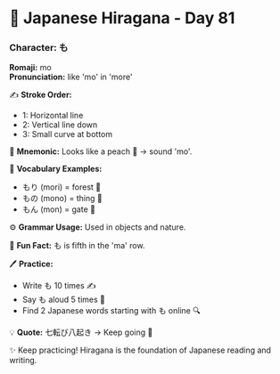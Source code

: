 # 📖 Japanese Hiragana - Day 81

### Character: も  
**Romaji:** mo  
**Pronunciation:** like 'mo' in 'more'  

✍️ **Stroke Order:**  
- 1: Horizontal line
- 2: Vertical line down
- 3: Small curve at bottom

📝 **Mnemonic:** Looks like a peach 🍑 → sound 'mo'.  

📌 **Vocabulary Examples:**  
- もり (mori) = forest 🌲
- もの (mono) = thing 👜
- もん (mon) = gate 🚪

⚙️ **Grammar Usage:** Used in objects and nature.  

🎉 **Fun Fact:** も is fifth in the 'ma' row.  

🖊️ **Practice:**  
- Write も 10 times ✍️
- Say も aloud 5 times 🎤
- Find 2 Japanese words starting with も online 🔍

💡 **Quote:** 七転び八起き → Keep going 💪  

✨ Keep practicing! Hiragana is the foundation of Japanese reading and writing.
